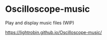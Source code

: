 # Oscilloscope-music
Play and display music files (WIP)

https://lightrobin.github.io/Oscilloscope-music/
